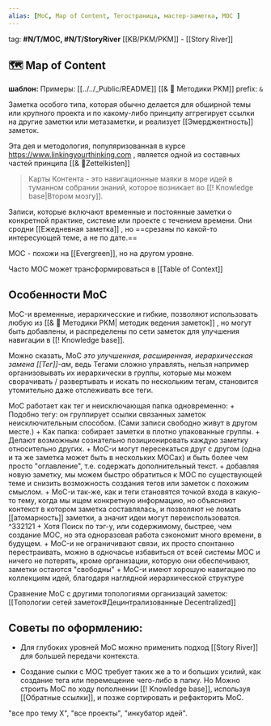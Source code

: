 ```yaml
---
alias: [MoC, Map of Content, Тегостраница, мастер-заметка, MOC ]
---
```

tag: **\#N/T/MOC, \#N/T/StoryRiver**
[[KB/PKM/PKM]]  - [[Story River]]


## 🗺️ Map of Content
**шаблон:**
 Примеры: [[../../_Public/README]] [[& 🌱️ Методики PKM]]
 prefix: `&`

Заметка особого типа, которая  обычно делается для обширной темы или крупного проекта  и по какому-либо принципу аггрегирует ссылки на другие заметки или метазаметки, и реализует [[Эмерджентность]] заметок.

Эта дея и методология, популяризованная в курсе https://www.linkingyourthinking.com , является одной из составных частей принципа [[& 🌲️Zettelkisten]]

> Карты Контента - это навигационные маяки в море идей в туманном собрании знаний, которое возникает во [[! Knowledge base|Втором мозгу]].

Записи, которые включают временные и постоянные заметки о конкретной практике, системе или проекте с течением времени. Они сродни [[Ежедневная заметка]] , но ==срезаны по какой-то интересующей теме, а не по дате.==

MOC - похожи на [[Evergreen]], но на  другом уровне.

Часто MOC может трансформироваться в [[Table of Context]]

## Особенности MoC
MoC-и  временные, иерархичесские и гибкие, позволяют использовать любую из [[& 🌱️ Методики PKM| методик ведения заметок]] , но могут быть добавлены, и распределены по сети заметок для  улучшения навигации в [[! Knowledge base]].

Можно сказать, MoC *это улучшенная, расширенная, иерархичесская замена [[Тег]]-ам*, ведь Тегами сложно управлять, нельзя например организовывать их иерархически в группы, которые мы можем сворачивать / развертывать и искать по нескольким тегам, становится утомительно даже отслеживать все теги. 

MoC работает как тег и неисключающая папка одновременно:
\+ Подобно тегу: он группирует ссылки связанных заметок неисключительным способом. (Сами записи свободно живут в другом месте.)
\+ Как папка: собирает заметки в плотно упакованные группы.
\+ Делают возможным сознательно позиционировать каждую заметку относительно других.
\+ MoC-и могут пересекаться друг с другом (одна и та же заметка может быть в нескольких MOCах) и быть более чем просто "оглавление", т.е. содержать дополнительный текст.
\+ добавляя новую заметку, мы можем быстро обратиться к MOC по существующей теме и снизить возможность создания тегов или заметок с похожим смыслом.
\+ MoC-и так-же, как и теги становятся точкой входа в какую-то тему, когда мы ищем конкретную информацию, но объясняют контекст в котором заметка составлялась, и позволяют не ломать [[атомарность]] заметки, а значит идеи могут переиспользоватся. ^332121
\+ Хотя Поиск по тэг-у, или содержимому, быстрее, чем создание MOC, но эта одноразовая работа сэкономит много времени, в будущем.
\+ MoC-и не ограничивают связи, их просто спонтанно перестраивать, можно в одночасье избавиться от всей системы MOC и ничего не потерять, кроме организации, которую они обеспечивают, заметки остаются "свободны"
\+ MoC-и имеют хорошую навигацию по коллекциям идей, благодаря наглядной иерархичесской структуре

Сравнение MoC  с другими топологиями организаций заметок:
[[Топологии сетей заметок#Децинтрализованные Decentralized]]
## Советы по оформлению: 

- Для глубоких уровней MoC можно применить подход [[Story River]] для большей передачи контекста.

- Создание сылки с MOC требует таких же  а то и больших усилий, как создание тега или перемещение чего-либо в папку.
Но Можно строить MoC по ходу пополнении [[! Knowledge base]], используя [[Oбратные ссылки]], и позже  сортировать и рефакторить MoC.

 "все про тему X", "все проекты", "инкубатор идей". 

